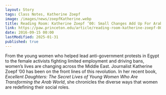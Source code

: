 ```yaml
---
layout: Story
tags: Class Notes, Katherine Zoepf
image: /images/news/zoepfKatherine.webp
title: Reading Room: Katherine Zoepf ’00: Small Changes Add Up For Arab Women
link: https://paw.princeton.edu/article/reading-room-katherine-zoepf-00
date: 2016-09-15 00:00
lastModified: 2025-01-31
published: true
---
```


From the young women who helped lead anti-government protests in Egypt to the female activists fighting limited employment and driving bans, women’s lives are changing across the Middle East. Journalist Katherine Zoepf ’00 has been on the front lines of this revolution. In her recent book, *Excellent Daughters: The Secret Lives of Young Women Who Are Transforming the Arab World*, she chronicles the diverse ways that women are redefining their social roles.
